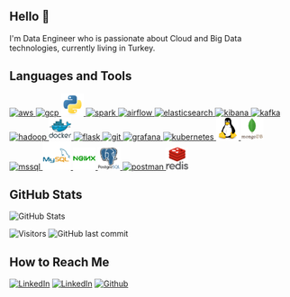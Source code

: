 <h2>Hello 👋 </h2>

<p> I'm Data Engineer who is passionate about Cloud and Big Data technologies, currently living in Turkey.</p>


## Languages and Tools
<p align="left">

<a href="https://aws.amazon.com" target="_blank"> <img src="https://appirio.jp/images/partners/aws_logo-1.png" alt="aws" width="65" height="50"/> </a>   <a href="https://cloud.google.com" target="_blank"> <img src="https://www.vectorlogo.zone/logos/google_cloud/google_cloud-icon.svg" alt="gcp" width="40" height="40"/> </a>   <a href="https://www.python.org" target="_blank"> <img src="https://raw.githubusercontent.com/devicons/devicon/master/icons/python/python-original.svg" alt="python" width="40" height="40"/> </a>   <a href="https://spark.apache.org" target="_blank"> <img src="https://upload.wikimedia.org/wikipedia/commons/thumb/f/f3/Apache_Spark_logo.svg/1200px-Apache_Spark_logo.svg.png" alt="spark" width="55" height="40"/> </a>  <a href="https://airflow.apache.org" target="_blank"> <img src="https://airflow.apache.org/docs/apache-airflow/stable/_images/pin_large.png" alt="airflow" width="35" height="35"/> </a>  <a href="https://www.elastic.co" target="_blank"> <img src="https://www.vectorlogo.zone/logos/elastic/elastic-icon.svg" alt="elasticsearch" width="40" height="40"/> </a> <a href="https://www.elastic.co/kibana" target="_blank"> <img src="https://www.vectorlogo.zone/logos/elasticco_kibana/elasticco_kibana-icon.svg" alt="kibana" width="35" height="35"/> </a>  <a href="https://kafka.apache.org" target="_blank"> <img src="https://upload.wikimedia.org/wikipedia/commons/thumb/0/05/Apache_kafka.svg/640px-Apache_kafka.svg.png" alt="kafka" width="25" height="35"/> </a>  <a href="https://hadoop.apache.org" target="_blank"> <img src="https://encrypted-tbn0.gstatic.com/images?q=tbn:ANd9GcQRH_cHcB5wZ_hiE5PgEj5is3W_UvblLqKVYw&usqp=CAU" alt="hadoop" width="45" height="40"/> </a>  <a href="https://www.docker.com/" target="_blank"> <img src="https://raw.githubusercontent.com/devicons/devicon/master/icons/docker/docker-original-wordmark.svg" alt="docker" width="40" height="40"/> </a>   <a href="https://flask.palletsprojects.com/" target="_blank"> <img src="https://www.vectorlogo.zone/logos/pocoo_flask/pocoo_flask-icon.svg" alt="flask" width="40" height="40"/> </a>   <a href="https://git-scm.com/" target="_blank"> <img src="https://www.vectorlogo.zone/logos/git-scm/git-scm-icon.svg" alt="git" width="40" height="40"/> </a>   <a href="https://grafana.com" target="_blank"> <img src="https://www.vectorlogo.zone/logos/grafana/grafana-icon.svg" alt="grafana" width="40" height="40"/> </a>  <a href="https://kubernetes.io" target="_blank"> <img src="https://www.vectorlogo.zone/logos/kubernetes/kubernetes-icon.svg" alt="kubernetes" width="40" height="40"/> </a> <a href="https://www.linux.org/" target="_blank"> <img src="https://raw.githubusercontent.com/devicons/devicon/master/icons/linux/linux-original.svg" alt="linux" width="40" height="40"/> </a>  <a href="https://www.mongodb.com/" target="_blank"> <img src="https://raw.githubusercontent.com/devicons/devicon/master/icons/mongodb/mongodb-original-wordmark.svg" alt="mongodb" width="40" height="40"/> </a> 
 <a href="https://www.microsoft.com/en-us/sql-server" target="_blank"> <img src="https://www.svgrepo.com/show/303229/microsoft-sql-server-logo.svg" alt="mssql" width="40" height="40"/> </a>  <a href="https://www.mysql.com/" target="_blank"> <img src="https://raw.githubusercontent.com/devicons/devicon/master/icons/mysql/mysql-original-wordmark.svg" alt="mysql" width="50" height="50"/> </a> 
 <a href="https://www.nginx.com" target="_blank"> <img src="https://raw.githubusercontent.com/devicons/devicon/master/icons/nginx/nginx-original.svg" alt="nginx" width="40" height="40"/> </a>  <a href="https://www.postgresql.org" target="_blank"> <img src="https://raw.githubusercontent.com/devicons/devicon/master/icons/postgresql/postgresql-original-wordmark.svg" alt="postgresql" width="40" height="40"/> </a>  <a href="https://postman.com" target="_blank"> <img src="https://www.vectorlogo.zone/logos/getpostman/getpostman-icon.svg" alt="postman" width="40" height="40"/> </a>  <a href="https://redis.io" target="_blank"> <img src="https://raw.githubusercontent.com/devicons/devicon/master/icons/redis/redis-original-wordmark.svg" alt="redis" width="40" height="40"/> </a>

<h2>GitHub Stats</h2>
<p><img src="https://github-readme-stats.vercel.app/api?username=ozgunakin&amp;show_icons=true" alt="GitHub Stats"></p>


![Visitors](https://visitor-badge.glitch.me/badge?page_id=ozgunakin.ozgunakin)
![GitHub last commit](https://img.shields.io/github/last-commit/ozgunakin/ozgunakin)

<h2>How to Reach Me</h2>

<a href="https://www.linkedin.com/in/ozgunakin" target="_blank"><img alt="LinkedIn" src="https://img.shields.io/badge/linkedin-%230077B5.svg?&style=for-the-badge&logo=linkedin&logoColor=white" /></a> <a href="mailto:ozgunakin2@gmail.com" target="_blank"><img alt="LinkedIn" src="https://img.shields.io/badge/Gmail-D14836?style=for-the-badge&logo=gmail&logoColor=white" /></a> <a href="https://github.com/ozgunakin" target="_blank"><img alt="Github" src="https://img.shields.io/badge/GitHub-%2312100E.svg?&style=for-the-badge&logo=Github&logoColor=white" /></a>










<!--
**ozgunakin/ozgunakin** is a ✨ _special_ ✨ repository because its `README.md` (this file) appears on your GitHub profile.

Here are some ideas to get you started:
### 📈 GitHub Stats
- 🔭 I’m currently working on ...
- 🌱 I’m currently learning ...
- 👯 I’m looking to collaborate on ...
- 🤔 I’m looking for help with ...
- 💬 Ask me about ...
- 📫 How to reach me: ...
- 😄 Pronouns: ...
- ⚡ Fun fact: ...
-->

  
  
  

  
